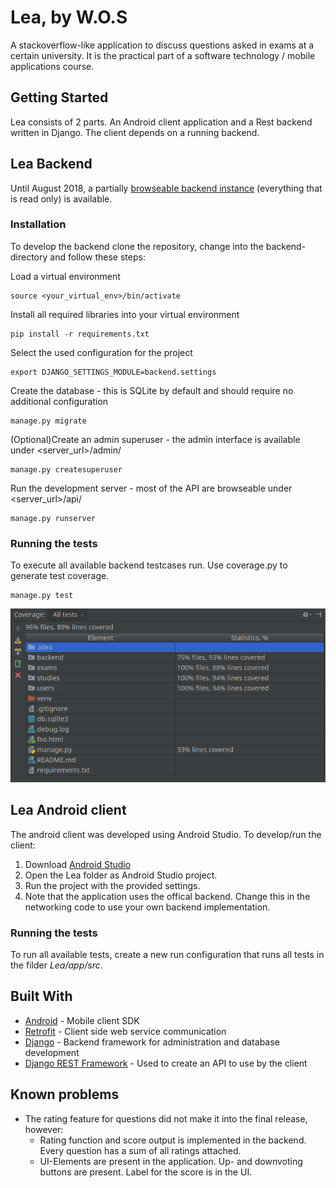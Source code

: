 # Lea, by W.O.S

A stackoverflow-like application to discuss questions asked in exams at a certain university.
It is the practical part of a software technology / mobile applications course.

## Getting Started

Lea consists of 2 parts. An Android client application and a Rest backend written in Django.
The client depends on a running backend.


## Lea Backend
Until August 2018, a partially [browseable backend instance](https://netzweber.at:8080/api/) (everything that is read only) is available.

### Installation
To develop the backend clone the repository, change into the backend-directory and follow these steps:

Load a virtual environment
```
source <your_virtual_env>/bin/activate
```

Install all required libraries into your virtual environment
```
pip install -r requirements.txt
```

Select the used configuration for the project
```
export DJANGO_SETTINGS_MODULE=backend.settings
```

Create the database - this is SQLite by default and should require no additional configuration
```
manage.py migrate
```

(Optional)Create an admin superuser - the admin interface is available under <server_url>/admin/ 
```
manage.py createsuperuser
```

Run the development server - most of the API are browseable under <server_url>/api/
```
manage.py runserver
```

### Running the tests
To execute all available backend testcases run. Use coverage.py to generate test coverage.
```
manage.py test
```

![Sample coverage output](screenshots/coverage_sample.png)

## Lea Android client 
The android client was developed using Android Studio. To develop/run the client:

1. Download [Android Studio](https://developer.android.com/studio/)
1. Open the Lea folder as Android Studio project.
1. Run the project with the provided settings.
1. Note that the application uses the offical backend. Change this in the networking code to use your own backend implementation.

### Running the tests
To run all available tests, create a new run configuration that runs all tests
in the filder *Lea/app/src*.

## Built With
* [Android](https://developer.android.com/studio/) - Mobile client SDK
* [Retrofit](http://square.github.io/retrofit/) - Client side web service communication
* [Django](https://django-project.org) - Backend framework for administration and database development 
* [Django REST Framework](http://www.django-rest-framework.org/) - Used to create an API to use by the client

## Known problems
* The rating feature for questions did not make it into the final release, however:
    * Rating function and score output is implemented in the backend. Every question has a sum of all ratings attached.
    * UI-Elements are present in the application. Up- and downvoting buttons are present. Label for the score is in the UI.